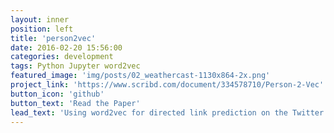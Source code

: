 ```yaml
---
layout: inner
position: left
title: 'person2vec'
date: 2016-02-20 15:56:00
categories: development
tags: Python Jupyter word2vec
featured_image: 'img/posts/02_weathercast-1130x864-2x.png'
project_link: 'https://www.scribd.com/document/334578710/Person-2-Vec'
button_icon: 'github'
button_text: 'Read the Paper' 
lead_text: 'Using word2vec for directed link prediction on the Twitter social network graph'
---
```


